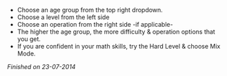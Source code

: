 * Choose an age group from the top right dropdown.
* Choose a level from the left side
* Choose an operation from the right side -if applicable-
* The higher the age group, the more difficulty & operation options that you get.
* If you are confident in your math skills, try the Hard Level & choose Mix Mode.

*Finished on 23-07-2014*
